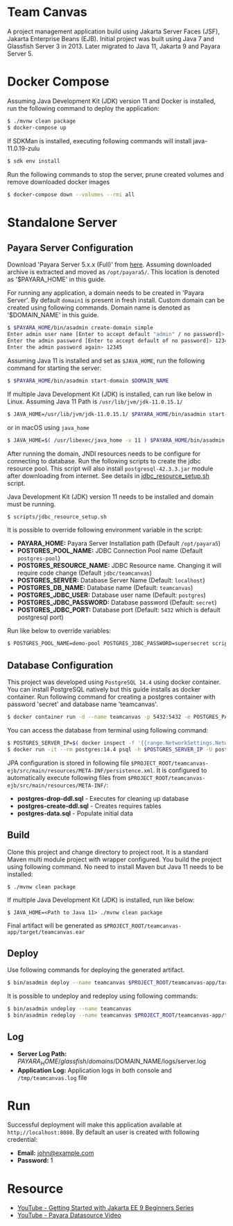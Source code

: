 # Team Canvas

A project management application build using Jakarta Server Faces (JSF), Jakarta Enterprise Beans (EJB). Initial project
was built using Java 7 and Glassfish Server 3 in 2013. Later migrated to Java 11, Jakarta 9 and Payara Server 5. 

# Docker Compose
Assuming Java Development Kit (JDK) version 11 and Docker is installed, run the following command to deploy the application:
```sh
$ ./mvnw clean package
$ docker-compose up
```

If SDKMan is installed, executing following commands will install java-11.0.19-zulu
```sh
$ sdk env install
```

Run the following commands to stop the server, prune created volumes and remove downloaded docker images
```sh
$ docker-compose down --volumes --rmi all
```
# Standalone Server
## Payara Server Configuration

Download 'Payara Server 5.x.x (Full)' from [here](https://www.payara.fish/downloads/payara-platform-community-edition/).
Assuming downloaded archive is extracted and moved as `/opt/payara5/`. This location is denoted as '$PAYARA_HOME' in this guide.

For running any application, a domain needs to be created in 'Payara Server'. By default `domain1` is present in fresh install.
Custom domain can be created using following commands. Domain name is denoted as '$DOMAIN_NAME' in this guide.
```sh
$ $PAYARA_HOME/bin/asadmin create-domain simple
Enter admin user name [Enter to accept default "admin" / no password]> admin
Enter the admin password [Enter to accept default of no password]> 12345
Enter the admin password again> 12345
```

Assuming Java 11 is installed and set as `$JAVA_HOME`, run the following command for starting the server:
```sh
$ $PAYARA_HOME/bin/asadmin start-domain $DOMAIN_NAME
```

If multiple Java Development Kit (JDK) is installed, can run like below in Linux. Assuming Java 11 Path is `/usr/lib/jvm/jdk-11.0.15.1/`
```sh
$ JAVA_HOME=/usr/lib/jvm/jdk-11.0.15.1/ $PAYARA_HOME/bin/asadmin start-domain $DOMAIN_NAME

```
or in macOS using `java_home`
```sh
$ JAVA_HOME=$( /usr/libexec/java_home -v 11 ) $PAYARA_HOME/bin/asadmin start-domain $DOMAIN_NAME
```

After running the domain, JNDI resources needs to be configure for connecting to database. Run the following scripts to
create the jdbc resource pool. This script will also install `postgresql-42.3.3.jar` module after downloading from internet.
See details in [jdbc_resource_setup.sh](scripts/jdbc_resource_setup.sh) script.

Java Development Kit (JDK) version 11 needs to be installed and domain must be running.
```sh
$ scripts/jdbc_resource_setup.sh
```

It is possible to override following environment variable in the script:
* **PAYARA_HOME:** Payara Server Installation path (Default `/opt/payara5`)
* **POSTGRES_POOL_NAME:** JDBC Connection Pool name (Default `postgres-pool`)
* **POSTGRES_RESOURCE_NAME:** JDBC Resource name. Changing it will require code change (Default `jdbc/teamcanvas`)
* **POSTGRES_SERVER:** Database Server Name (Default: `localhost`)
* **POSTGRES_DB_NAME:** Database name (Default: `teamcanvas`)
* **POSTGRES_JDBC_USER:** Database user name (Default: `postgres`) 
* **POSTGRES_JDBC_PASSWORD:** Database password (Default: `secret`) 
* **POSTGRES_JDBC_PORT:** Database port (Default: `5432` which is default postgresql port)

Run like below to override variables:
```sh
$ POSTGRES_POOL_NAME=demo-pool POSTGRES_JDBC_PASSWORD=supersecret scripts/jdbc_resource_setup.sh
```

## Database Configuration

This project was developed using `PostgreSQL 14.4` using docker container. You can install PostgreSQL natively but this
guide installs as docker container. Run following command for creating a postgres container with password 'secret'
and database name 'teamcanvas'.

```sh
$ docker container run -d --name teamcanvas -p 5432:5432 -e POSTGRES_PASSWORD=secret -e POSTGRES_DB=teamcanvas -e POSTGRES_USER=postgres postgres:14.4
```

You can access the database from terminal using following command:
```sh
$ POSTGRES_SERVER_IP=$( docker inspect -f '{{range.NetworkSettings.Networks}}{{.IPAddress}}{{end}}' teamcanvas )
$ docker run -it --rm postgres:14.4 psql -h $POSTGRES_SERVER_IP -U postgres
```

JPA configuration is stored in following file `$PROJECT_ROOT/teamcanvas-ejb/src/main/resources/META-INF/persistence.xml`.
It is configured to automatically execute following files from `$PROJECT_ROOT/teamcanvas-ejb/src/main/resources/META-INF/`:

* **postgres-drop-ddl.sql** - Executes for cleaning up database
* **postgres-create-ddl.sql** - Creates requires tables
* **postgres-data.sql** - Populate initial data

## Build

Clone this project and change directory to project root. It is a standard Maven multi module project with wrapper configured.
You build the project using following command. No need to install Maven but Java 11 needs to be installed:

```$sh
$ ./mvnw clean package
```

If multiple Java Development Kit (JDK) is installed, run like below:
```$sh
$ JAVA_HOME=<Path to Java 11> ./mvnw clean package
```
Final artifact will be generated as `$PROJECT_ROOT/teamcanvas-app/target/teamcanvas.ear`

## Deploy

Use following commands for deploying the generated artifact.
```sh
$ bin/asadmin deploy --name teamcanvas $PROJECT_ROOT/teamcanvas-app/target/teamcanvas.ear
```

It is possible to undeploy and redeploy using following commands:
```sh
$ bin/asadmin undeploy --name teamcanvas
$ bin/asadmin redeploy --name teamcanvas $PROJECT_ROOT/teamcanvas-app/target/teamcanvas.ear
```
## Log
* **Server Log Path:** $PAYARA_HOME/glassfish/domains/$DOMAIN_NAME/logs/server.log
* **Application Log:** Application logs in both console and `/tmp/teamcanvas.log` file

# Run
Successful deployment will make this application available at `http;//localhost:8080`. By default an user is created with following credential:

* **Email:** john@example.com
* **Password:** 1

# Resource
* [YouTube - Getting Started with Jakarta EE 9 Beginners Series](https://www.youtube.com/watch?v=dl30p1j-Wbw&list=PLFMhxiCgmMR9Yo4p20k4lAJniEYqPsjNA)
* [YouTube - Payara Datasource Video](https://www.youtube.com/watch?v=dl30p1j-Wbw&list=PLFMhxiCgmMR9Yo4p20k4lAJniEYqPsjNA)

